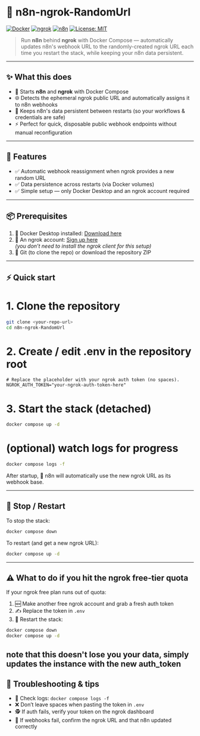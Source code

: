 # 🚀 n8n-ngrok-RandomUrl

[![Docker](https://img.shields.io/badge/Docker-Desktop-blue?logo=docker)](https://www.docker.com/products/docker-desktop/)
[![ngrok](https://img.shields.io/badge/ngrok-Random_URLs-orange?logo=ngrok)](https://ngrok.com/)
[![n8n](https://img.shields.io/badge/n8n-Automation-red?logo=n8n)](https://n8n.io/)
[![License: MIT](https://img.shields.io/badge/License-MIT-green.svg)](LICENSE)

> Run **n8n** behind **ngrok** with Docker Compose — automatically updates n8n's webhook URL to the randomly-created ngrok URL each time you restart the stack, while keeping your n8n data persistent.

---

## ✨ What this does
- 🔄 Starts **n8n** and **ngrok** with Docker Compose  
- 🌐 Detects the ephemeral ngrok public URL and automatically assigns it to n8n webhooks  
- 💾 Keeps n8n's data persistent between restarts (so your workflows & credentials are safe)  
- ⚡ Perfect for quick, disposable public webhook endpoints without manual reconfiguration  

---

## 🌟 Features
- ✅ Automatic webhook reassignment when ngrok provides a new random URL  
- ✅ Data persistence across restarts (via Docker volumes)  
- ✅ Simple setup — only Docker Desktop and an ngrok account required  

---

## 📦 Prerequisites
1. 🐳 Docker Desktop installed: [Download here](https://www.docker.com/products/docker-desktop/)  
2. 🔑 An ngrok account: [Sign up here](https://dashboard.ngrok.com/)  
   _(you don’t need to install the ngrok client for this setup)_  
3. 📂 Git (to clone the repo) or download the repository ZIP  

---

## ⚡ Quick start

# 1. Clone the repository
```bash
git clone <your-repo-url>
cd n8n-ngrok-RandomUrl
````

# 2. Create / edit .env in the repository root
```env
# Replace the placeholder with your ngrok auth token (no spaces).
NGROK_AUTH_TOKEN="your-ngrok-auth-token-here"
```

# 3. Start the stack (detached)
```bash
docker compose up -d
```
# (optional) watch logs for progress
```bash
docker compose logs -f
```

After startup, 🎉 n8n will automatically use the new ngrok URL as its webhook base.

---

## 🛑 Stop / Restart

To stop the stack:

```bash
docker compose down
```

To restart (and get a new ngrok URL):

```bash
docker compose up -d
```

---

## ⚠️ What to do if you hit the ngrok free-tier quota

If your ngrok free plan runs out of quota:

1. 🆕 Make another free ngrok account and grab a fresh auth token
2. ✍️ Replace the token in `.env`
3. 🔄 Restart the stack:
```bash
docker compose down
docker compose up -d
```
note that this doesn't lose you your data, simply updates the instance with the new auth_token
---

## 🔧 Troubleshooting & tips

* 📝 Check logs: `docker compose logs -f`
* ❌ Don’t leave spaces when pasting the token in `.env`
* 🕵️ If auth fails, verify your token on the ngrok dashboard
* 🔗 If webhooks fail, confirm the ngrok URL and that n8n updated correctly
